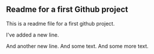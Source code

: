 Readme for a first Github project
----

This is a readme file for a first github project.

I've added a new line.

And another new line. And some text. And some more text.